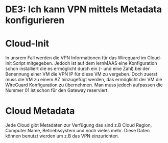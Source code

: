 # DE3: Ich kann VPN mittels Metadata konfigurieren

# Cloud-Init
In unsrem Fall werden die VPN Informationen für das Wireguard im Cloud-Init Script mitgegeben. 
Jedoch ist auf dem lernMAAS eine Konfiguration schon installiert die es ermöglicht durch ein (- und eine Zahl) bei der Benennung einer VM die VPN IP für diese VM zu vergeben. Doch zuerst muss die VM zu einem AZ hinzugefügt werden, das ermöglicht der VM die WireGuard Konfiguration zu übernehmen. 
Man muss jedoch aufpassen die Nummer 01 ist schon für den Gateway reserviert.

# Cloud Metadata
Jede Cloud gibt Metadaten zur Verfügung das sind z.B Cloud Region, Computer Name, Betriebssystem und noch vieles mehr. Diese Daten können benutzt werden um z.B das VPN einzurichten.
